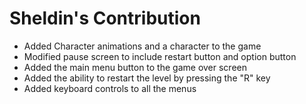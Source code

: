 # Sheldin's Contribution

- Added Character animations and a character to the game
- Modified pause screen to include restart button and option button
- Added the main menu button to the game over screen
- Added the ability to restart the level by pressing the "R" key
- Added keyboard controls to all the menus
